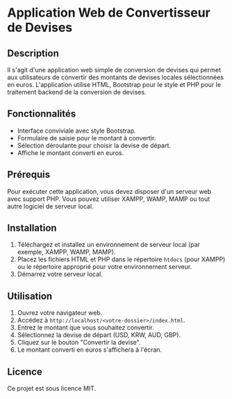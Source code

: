 # Application Web de Convertisseur de Devises

## Description

Il s'agit d'une application web simple de conversion de devises qui permet aux utilisateurs de convertir des montants de devises locales sélectionnées en euros. L'application utilise HTML, Bootstrap pour le style et PHP pour le traitement backend de la conversion de devises.

## Fonctionnalités

- Interface conviviale avec style Bootstrap.
- Formulaire de saisie pour le montant à convertir.
- Sélection déroulante pour choisir la devise de départ.
- Affiche le montant converti en euros.

## Prérequis

Pour exécuter cette application, vous devez disposer d'un serveur web avec support PHP. Vous pouvez utiliser XAMPP, WAMP, MAMP ou tout autre logiciel de serveur local.

## Installation

1. Téléchargez et installez un environnement de serveur local (par exemple, XAMPP, WAMP, MAMP).
2. Placez les fichiers HTML et PHP dans le répertoire `htdocs` (pour XAMPP) ou le répertoire approprié pour votre environnement serveur.
3. Démarrez votre serveur local.

## Utilisation

1. Ouvrez votre navigateur web.
2. Accédez à `http://localhost/<votre-dossier>/index.html`.
3. Entrez le montant que vous souhaitez convertir.
4. Sélectionnez la devise de départ (USD, KRW, AUD, GBP).
5. Cliquez sur le bouton "Convertir la devise".
6. Le montant converti en euros s'affichera à l'écran.

## Licence

Ce projet est sous licence MIT.
